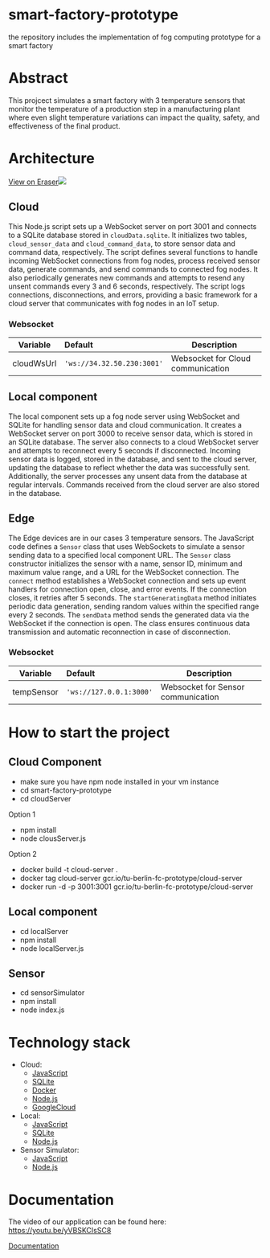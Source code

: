 # smart-factory-prototype
the repository includes the implementation of fog computing prototype for a smart factory

# Abstract
This projcect simulates a smart factory with 3 temperature sensors that monitor the temperature of a production step in a manufacturing plant where even slight temperature variations can impact the quality, safety, and effectiveness of the final product. 

# Architecture

[View on Eraser![](https://app.eraser.io/workspace/SELy3kMiGuqut32J3RUf/preview?elements=EI2VJJBRPmMCIyaJn796lg&type=embed)](https://app.eraser.io/workspace/SELy3kMiGuqut32J3RUf?origin=share)

## Cloud

This Node.js script sets up a WebSocket server on port 3001 and connects to a SQLite database stored in `cloudData.sqlite`. It initializes two tables, `cloud_sensor_data` and `cloud_command_data`, to store sensor data and command data, respectively. The script defines several functions to handle incoming WebSocket connections from fog nodes, process received sensor data, generate commands, and send commands to connected fog nodes. It also periodically generates new commands and attempts to resend any unsent commands every 3 and 6 seconds, respectively. The script logs connections, disconnections, and errors, providing a basic framework for a cloud server that communicates with fog nodes in an IoT setup.

### Websocket

| Variable                                | Default                    | Description                                             |
| --------------------------------------- | :------------------------- | ------------------------------------------------------- |
| cloudWsUrl                              | `'ws://34.32.50.230:3001'` | Websocket for Cloud communication                       |


## Local component 

The local component sets up a fog node server using WebSocket and SQLite for handling sensor data and cloud communication. It creates a WebSocket server on port 3000 to receive sensor data, which is stored in an SQLite database. The server also connects to a cloud WebSocket server and attempts to reconnect every 5 seconds if disconnected. Incoming sensor data is logged, stored in the database, and sent to the cloud server, updating the database to reflect whether the data was successfully sent. Additionally, the server processes any unsent data from the database at regular intervals. Commands received from the cloud server are also stored in the database.

## Edge

The Edge devices are in our cases 3 temperature sensors. The JavaScript code defines a `Sensor` class that uses WebSockets to simulate a sensor sending data to a specified local component URL. The `Sensor` class constructor initializes the sensor with a name, sensor ID, minimum and maximum value range, and a URL for the WebSocket connection. The `connect` method establishes a WebSocket connection and sets up event handlers for connection open, close, and error events. If the connection closes, it retries after 5 seconds. The `startGeneratingData` method initiates periodic data generation, sending random values within the specified range every 2 seconds. The `sendData` method sends the generated data via the WebSocket if the connection is open. The class ensures continuous data transmission and automatic reconnection in case of disconnection.

### Websocket

| Variable                                | Default                    | Description                                             |
| --------------------------------------- | :------------------------- | ------------------------------------------------------- |
| tempSensor                              | `'ws://127.0.0.1:3000'`    | Websocket for Sensor communication                      |


# How to start the project 

## Cloud Component  

- make sure you have npm node installed in your vm instance
- cd smart-factory-prototype
- cd cloudServer

Option 1
  - npm install
  - node clousServer.js 

Option 2 

  - docker build -t cloud-server .
  - docker tag cloud-server gcr.io/tu-berlin-fc-prototype/cloud-server
  - docker run -d -p 3001:3001 gcr.io/tu-berlin-fc-prototype/cloud-server

## Local component 

- cd localServer
- npm install
- node localServer.js

## Sensor 

- cd sensorSimulator
- npm install
- node index.js


# Technology stack

- Cloud:
  - [JavaScript](https://js.org/index.html)
  - [SQLite](https://www.sqlite.org/)
  - [Docker](https://www.docker.com/)
  - [Node.js](https://nodejs.org/en)
  - [GoogleCloud](https://cloud.google.com/gcp/)
- Local:
  - [JavaScript](https://js.org/index.html)
  - [SQLite](https://www.sqlite.org/)
  - [Node.js](https://nodejs.org/en)
- Sensor Simulator:
  - [JavaScript](https://js.org/index.html)
  - [Node.js](https://nodejs.org/en)


# Documentation

The video of our application can be found here: 
https://youtu.be/yVBSKCIsSC8

[Documentation](Documentation.pdf)
